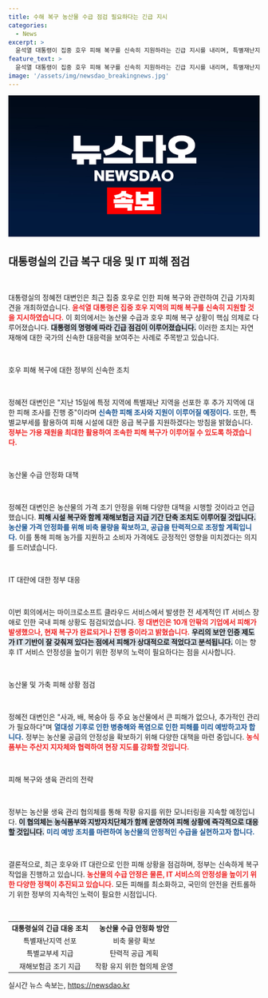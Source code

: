 ```yaml
---
title: 수해 복구 농산물 수급 점검 필요하다는 긴급 지시
categories:
  - News
excerpt: >
  윤석열 대통령이 집중 호우 피해 복구를 신속히 지원하라는 긴급 지시를 내리며, 특별재난지역 선포 및 농산물 안정 조치를 강조했다. IT 대란 피해도 점검 중!
feature_text: >
  윤석열 대통령이 집중 호우 피해 복구를 신속히 지원하라는 긴급 지시를 내리며, 특별재난지역 선포 및 농산물 안정 조치를 강조했다. IT 대란 피해도 점검 중!
image: '/assets/img/newsdao_breakingnews.jpg'
---
```


<p><img src="/assets/img/newsdao_breakingnews.jpg" alt="ontimetimes 속보" /></p>

<h2 data-ke-size="size26">대통령실의 긴급 복구 대응 및 IT 피해 점검</h2>

<p data-ke-size="size16">&nbsp;</p>

<p>대통령실의 정혜전 대변인은 최근 집중 호우로 인한 피해 복구와 관련하여 긴급 기자회견을 개최하였습니다. <b><span style="color: #ee2323;">윤석열 대통령은 집중 호우 지역의 피해 복구를 신속히 지원할 것을 지시하였습니다.</span></b> 이 회의에서는 농산물 수급과 호우 피해 복구 상황이 핵심 의제로 다루어졌습니다. <b><span style="background-color: #21538527;">대통령의 명령에 따라 긴급 점검이 이루어졌습니다.</span></b> 이러한 조치는 자연재해에 대한 국가의 신속한 대응력을 보여주는 사례로 주목받고 있습니다.</p>

<p data-ke-size="size16">&nbsp;</p>

<p>호우 피해 복구에 대한 정부의 신속한 조치</p>

<p data-ke-size="size16">&nbsp;</p>

<p>정혜전 대변인은 "지난 15일에 특정 지역에 특별재난 지역을 선포한 후 추가 지역에 대한 피해 조사를 진행 중"이라며 <b><span style="color: #1a5490;">신속한 피해 조사와 지원이 이루어질 예정이다.</span></b> 또한, 특별교부세를 활용하여 피해 시설에 대한 응급 복구를 지원하겠다는 방침을 밝혔습니다. <b><span style="color: #ee2323;">정부는 가용 재원을 최대한 활용하여 조속한 피해 복구가 이루어질 수 있도록 하겠습니다.</span></b></p>

<p data-ke-size="size16">&nbsp;</p>

<p>농산물 수급 안정화 대책</p>

<p data-ke-size="size16">&nbsp;</p>

<p>정혜전 대변인은 농산물의 가격 조기 안정을 위해 다양한 대책을 시행할 것이라고 언급했습니다. <b><span style="background-color: #21538527;">피해 시설 복구와 함께 재해보험금 지급 기간 단축 조치도 이루어질 것입니다.</span></b> <b><span style="color: #1a5490;">농산물 가격 안정화를 위해 비축 물량을 확보하고, 공급을 탄력적으로 조정할 계획입니다.</span></b> 이를 통해 피해 농가를 지원하고 소비자 가격에도 긍정적인 영향을 미치겠다는 의지를 드러냈습니다.</p>

<p data-ke-size="size16">&nbsp;</p>

<p>IT 대란에 대한 정부 대응</p>

<p data-ke-size="size16">&nbsp;</p>

<p>이번 회의에서는 마이크로소프트 클라우드 서비스에서 발생한 전 세계적인 IT 서비스 장애로 인한 국내 피해 상황도 점검되었습니다. <b><span style="color: #ee2323;">정 대변인은 10개 안팎의 기업에서 피해가 발생했으나, 현재 복구가 완료되거나 진행 중이라고 밝혔습니다.</span></b> <b><span style="background-color: #21538527;">우리의 보안 인증 제도가 IT 기반이 잘 갖춰져 있다는 점에서 피해가 상대적으로 적었다고 분석됩니다.</span></b> 이는 향후 IT 서비스 안정성을 높이기 위한 정부의 노력이 필요하다는 점을 시사합니다.</p>

<p data-ke-size="size16">&nbsp;</p>

<p>농산물 및 가축 피해 상황 점검</p>

<p data-ke-size="size16">&nbsp;</p>

<p>정혜전 대변인은 "사과, 배, 복숭아 등 주요 농산물에서 큰 피해가 없으나, 추가적인 관리가 필요하다"며 <b><span style="color: #1a5490;">열대성 기후로 인한 병충해와 폭염으로 인한 피해를 미리 예방하고자 합니다.</span></b> 정부는 농산물 공급의 안정성을 확보하기 위해 다양한 대책을 마련 중입니다. <b><span style="color: #ee2323;">농식품부는 주산지 지자체와 협력하여 현장 지도를 강화할 것입니다.</span></b></p>

<p data-ke-size="size16">&nbsp;</p>

<p>피해 복구와 생육 관리의 전략</p>

<p data-ke-size="size16">&nbsp;</p>

<p>정부는 농산물 생육 관리 협의체를 통해 작황 유지를 위한 모니터링을 지속할 예정입니다. <b><span style="background-color: #21538527;">이 협의체는 농식품부와 지방자치단체가 함께 운영하여 피해 상황에 즉각적으로 대응할 것입니다.</span></b> <b><span style="color: #1a5490;">미리 예방 조치를 마련하여 농산물의 안정적인 수급을 실현하고자 합니다.</span></b></p>

<p data-ke-size="size16">&nbsp;</p>

<p>결론적으로, 최근 호우와 IT 대란으로 인한 피해 상황을 점검하며, 정부는 신속하게 복구 작업을 진행하고 있습니다. <b><span style="color: #ee2323;">농산물의 수급 안정은 물론, IT 서비스의 안정성을 높이기 위한 다양한 정책이 추진되고 있습니다.</span></b> 모든 피해를 최소화하고, 국민의 안전을 컨트롤하기 위한 정부의 지속적인 노력이 필요한 시점입니다. </p>

<p data-ke-size="size16">&nbsp;</p>

<table>
  <tr>
    <td style="text-align: center; height: 17px;"><b>대통령실의 긴급 대응 조치</b></td>
    <td style="text-align: center; height: 17px;"><b>농산물 수급 안정화 방안</b></td>
  </tr>
  <tr>
    <td style="text-align: center; height: 17px;">특별재난지역 선포</td>
    <td style="text-align: center; height: 17px;">비축 물량 확보</td>
  </tr>
  <tr>
    <td style="text-align: center; height: 17px;">특별교부세 지급</td>
    <td style="text-align: center; height: 17px;">탄력적 공급 계획</td>
  </tr>
  <tr>
    <td style="text-align: center; height: 17px;">재해보험금 조기 지급</td>
    <td style="text-align: center; height: 17px;">작황 유지 위한 협의체 운영</td>
  </tr>
</table>
실시간 뉴스 속보는, <a href="https://newsdao.kr" rel="dofollow">https://newsdao.kr</a>



